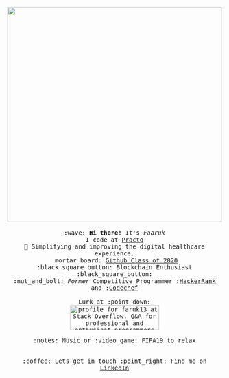 

<p align="center">
  <img src="https://i.imgur.com/z36lb6r.gif" width="500px">
  <br><br>
  <samp>
    :wave: <strong>Hi there! </strong>It's <i>Faaruk</i>
    <br> I code at <a href="https://www.practo.com/">Practo</a> 
    <br> 🔭 Simplifying and improving the digital healthcare experience.
    <br> :mortar_board: <a href="https://education.github.com/graduation/yearbook?sort=az&page=14&search=faruk13#faruk13">Github Class of 2020</a> 
    <br> :black_square_button: Blockchain Enthusiast :black_square_button:
    <br> :nut_and_bolt: <i>Former</i> Competitive Programmer :<a href="https://www.hackerrank.com/faruk13">HackerRank</a> and
    :<a href="https://www.codechef.com/users/faruk13">Codechef</a> 
    <br><br> Lurk at :point_down:
    <br> <a href="https://stackoverflow.com/users/5668215/faruk13"><img src="https://stackoverflow.com/users/flair/5668215.png" width="208" height="58" alt="profile for faruk13 at Stack Overflow, Q&amp;A for professional and enthusiast programmers" title="profile for faruk13 at Stack Overflow, Q&amp;A for professional and enthusiast programmers"></a>
    <br><br> :notes: Music or :video_game: FIFA19 to relax
    <br><br><br>:coffee: Lets get in touch :point_right: Find me on <a href="https://www.linkedin.com/in/umar-faruk/">LinkedIn</a>
    
 </samp>
 <br> 
</p>

<!--
**faruk13/faruk13** is a ✨ _special_ ✨ repository because its `README.md` (this file) appears on your GitHub profile.

Here are some ideas to get you started:

- 🔭 I’m currently working on ...
- 🌱 I’m currently learning ...
- 👯 I’m looking to collaborate on ...
- 🤔 I’m looking for help with ...
- 💬 Ask me about ...
- 📫 How to reach me: ...
- 😄 Pronouns: ...
- ⚡ Fun fact: ...
-->
